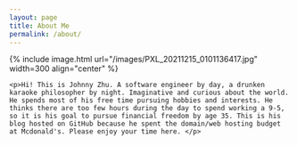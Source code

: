 ```yaml
---
layout: page
title: About Me
permalink: /about/
---
```


<!-- {% include image.html url="/images/johnny.png" caption="Hi! I am Johnny Zhu A software engineer, passionate and curious to learn new technologies" width=300 align="right" %} -->

{% include image.html url="/images/PXL_20211215_0101136417.jpg"  width=300 align="center" %}

<div style="clear: left;">

    <p>Hi! This is Johnny Zhu. A software engineer by day, a drunken karaoke philosopher by night. Imaginative and curious about the world. He spends most of his free time pursuing hobbies and interests. He thinks there are too few hours during the day to spend working a 9-5, so it is his goal to pursue financial freedom by age 35. This is his blog hosted on GitHub because he spent the domain/web hosting budget at Mcdonald's. Please enjoy your time here. </p>
</div>